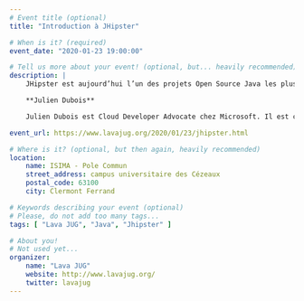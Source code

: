 ```yaml
---
# Event title (optional)
title: "Introduction à JHipster"

# When is it? (required)
event_date: "2020-01-23 19:00:00"

# Tell us more about your event! (optional, but... heavily recommended)
description: |
    JHipster est aujourd’hui l’un des projets Open Source Java les plus populaires, avec plus de 15,000 étoiles sur GitHub, plus de 500 contributeurs, et des centaines d’entreprises utilisatrices. Il permet de générer en un temps record une application complète, utilisant une stack moderne basée sur Spring Boot, Angular ou React. L’intégration de nombreuses technologies prêtes à l’emploi avec un focus à la fois sur l’expérience développeur, la qualité du code et la mise en production, en font un outil reconnu pour qui veut rapidement réaliser une application métier. Dans cette session introductive, nous étudierons les principales options proposées par JHipster, et nous réaliserons une application de bout en bout: génération du code, utilisation les workflows prêts à l’emploi, et mise en production. Ce sera également l’occasion de faire le point sur les dernières nouveautés du projet et de parler de sa roadmap.

    **Julien Dubois**

    Julien Dubois est Cloud Developer Advocate chez Microsoft. Il est connu pour être le créateur et principal développeur du projet JHipster, ainsi que pour être un Java Champion. Au cours des 20 dernières années, Julien a principalement travaillé sur les technologies Java et Spring en tant qu’architecte et consultant, travaillant pour de nombreux clients à travers toutes les industries. Comme il aime partager sa passion, Julien a écrit un livre sur Spring, parlé à plus de 100 conférences internationales, et a créé plusieurs projets Open Source populaires. En ce moment, Julien se focalise sur l’amélioration de l’expérience développeur autour de Java et Spring sur Azure.

event_url: https://www.lavajug.org/2020/01/23/jhipster.html

# Where is it? (optional, but then again, heavily recommended)
location:
    name: ISIMA - Pole Commun
    street_address: campus universitaire des Cézeaux
    postal_code: 63100
    city: Clermont Ferrand

# Keywords describing your event (optional)
# Please, do not add too many tags...
tags: [ "Lava JUG", "Java", "Jhipster" ]

# About you!
# Not used yet...
organizer:
    name: "Lava JUG"
    website: http://www.lavajug.org/
    twitter: lavajug
---
```

